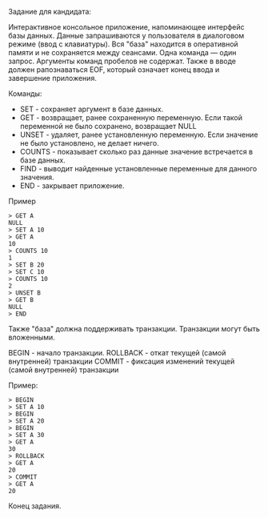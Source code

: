 Задание для кандидата:

Интерактивное консольное приложение, напоминающее
интерфейс базы данных. Данные запрашиваются у
пользователя в диалоговом режиме (ввод с клавиатуры).
Вся "база" находится в оперативной памяти и не
сохраняется между сеансами. Одна команда — один
запрос. Аргументы команд пробелов не содержат. Также
в вводе должен рапознаваться EOF, который означает
конец ввода и завершение приложения.


Команды:
* SET - сохраняет аргумент в базе данных.
* GET - возвращает, ранее сохраненную переменную.
Если такой переменной не было сохранено, возвращает NULL
* UNSET - удаляет, ранее установленную переменную. Если
значение не было установлено, не делает ничего.
* COUNTS - показывает сколько раз данные значение
встречается в базе данных.
* FIND - выводит найденные установленные переменные для
данного значения.
* END - закрывает приложение.

Пример
```
> GET A
NULL
> SET A 10
> GET A
10
> COUNTS 10
1
> SET B 20
> SET C 10
> COUNTS 10
2
> UNSET B
> GET B
NULL
> END
```

Также "база" должна поддерживать транзакции.
Транзакции могут быть вложенными.

BEGIN - начало транзакции.
ROLLBACK - откат текущей (самой внутренней) транзакции
COMMIT - фиксация изменений текущей (самой внутренней)
транзакции

Пример:
```
> BEGIN
> SET A 10
> BEGIN
> SET A 20
> BEGIN
> SET A 30
> GET A
30
> ROLLBACK
> GET A
20
> COMMIT
> GET A
20
```

Конец задания.
